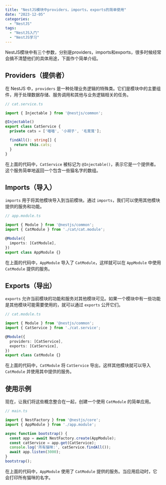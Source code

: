 ```yaml
---
title: "NestJS模块中providers，imports，exports的简单使用"
date: "2023-12-05"
categories: 
  - "NestJS"
tags: 
  - "NestJS入门"
  - "NestJS学习"
---
```

NestJS模块中有三个参数，分别是providers，imports和exports，很多时候经常会搞不清楚他们的具体用途，下面作个简单介绍。

## Providers（提供者）

在 NestJS 中，`providers` 是一种处理业务逻辑的特殊类。它们是模块中的主要组件，用于处理数据存储、服务调用和其他与业务逻辑相关的任务。

```typescript
// cat.service.ts

import { Injectable } from '@nestjs/common';

@Injectable()
export class CatService {
  private cats = ['喵喵', '小胡子', '毛茸茸'];

  findAll(): string[] {
    return this.cats;
  }
}
```

在上面的代码中，`CatService` 被标记为 `@Injectable()`，表示它是一个提供者。这个服务简单地返回一个包含一些猫名字的数组。
<!--more-->
## Imports（导入）

`imports` 用于将其他模块导入到当前模块。通过 `imports`，我们可以使用其他模块提供的服务和功能。

```typescript
// app.module.ts

import { Module } from '@nestjs/common';
import { CatModule } from './cat/cat.module';

@Module({
  imports: [CatModule],
})
export class AppModule {}
```

在上面的代码中，`AppModule` 导入了 `CatModule`，这样就可以在 `AppModule` 中使用 `CatModule` 提供的服务。

## Exports（导出）

`exports` 允许当前模块的功能和服务对其他模块可见。如果一个模块中有一些功能是其他模块可能需要使用的，就可以通过 `exports` 公开它们。

```typescript
// cat.module.ts

import { Module } from '@nestjs/common';
import { CatService } from './cat.service';

@Module({
  providers: [CatService],
  exports: [CatService],
})
export class CatModule {}
```

在上面的代码中，`CatModule` 将 `CatService` 导出，这样其他模块就可以导入 `CatModule` 并使用其中提供的服务。

## 使用示例

现在，让我们将这些概念整合在一起，创建一个使用 `CatModule` 的简单应用。

```typescript
// main.ts

import { NestFactory } from '@nestjs/core';
import { AppModule } from './app.module';

async function bootstrap() {
  const app = await NestFactory.create(AppModule);
  const catService = app.get(CatService);
  console.log('所有猫咪:', catService.findAll());
  await app.listen(3000);
}
bootstrap();
```

在上面的代码中，`AppModule` 使用了 `CatModule` 提供的服务。当应用启动时，它会打印所有猫咪的名字。

